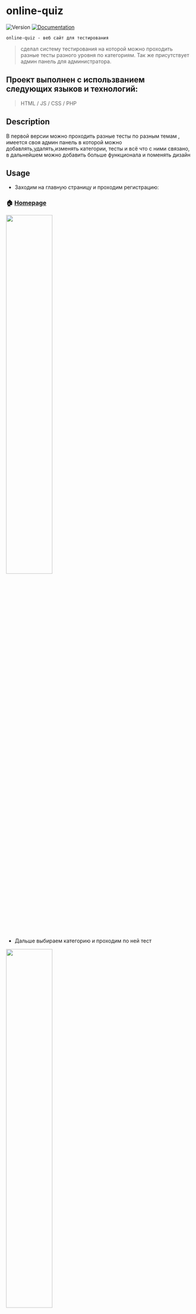 # online-quiz

<p>
  <img alt="Version" src="https://img.shields.io/badge/version-1.0.0-blue.svg?cacheSeconds=2592000" />
  <a href="https://github.com/oskaldev/online-quiz#readme" target="_blank">
    <img alt="Documentation" src="https://img.shields.io/badge/documentation-yes-brightgreen.svg" />
  </a>
</p>

`online-quiz - веб сайт для тестирования`
> сделал систему тестирования на которой можно проходить разные тесты разного уровня по категориям. Так же присутствует админ панель для администратора.

## Проект выполнен с использванием следующих языков и технологий:

   > HTML / JS / CSS / PHP

## Description
В первой версии можно проходить разные тесты по разным темам , имеется своя админ панель в которой можно добавлять,удалять,изменять категории, тесты и всё что с ними связано, в дальнейшем можно добавить больше функционала и поменять дизайн

## Usage
- Заходим на главную страницу и проходим регистрацию:
### 🏠 [Homepage](http://f0777515.xsph.ru/)
<img src="https://user-images.githubusercontent.com/67880047/225964456-b7dcd851-e409-46c1-a3af-53acc2d4f835.png" width=50% height=50%>

- Дальше выбираем категорию и проходим по ней тест

<img src="https://user-images.githubusercontent.com/67880047/225965187-677eab9c-4d8b-4af0-9c60-38d84e4907c8.png" width=50% height=50%>

- После выведет результат теста

<img src="https://user-images.githubusercontent.com/67880047/230239460-935d539b-7c44-43e8-bcbb-ac4a9c6fb500.png" width=50% height=50%>

- Все результаты можно просмотреть во вкладке `Последние Результаты`

<img src="https://user-images.githubusercontent.com/67880047/225965516-2043fa6c-80de-4fc0-b317-10f0a3be3e77.png" width=50% height=50%>

<img src="https://user-images.githubusercontent.com/67880047/229306484-1179912d-cf0f-4c09-848e-9ce18c41585a.png" width=50% height=50%>

* Админ панель

<img src="https://user-images.githubusercontent.com/67880047/225966765-2fa90207-8d84-4693-9cfc-07b1b51613ce.png" width=50% height=50%>



## Install

from Github
```Github
git clone https://github.com/oskaldev/online-quiz.git
```

## Author

👤 **oskaldev**

* Github: [@oskaldev](https://github.com/oskaldev)
* LinkedIn: [@oskaldev](https://linkedin.com/in/oskaldev)
* Telegram: [@oskaldev](https://t.me/oskaldev)



